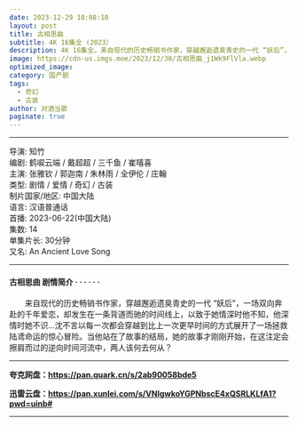 ```yaml
---
date: 2023-12-29 18:08:10
layout: post
title: 古相思曲
subtitle: 4K 16集全 (2023）
description: 4K 16集全。来自现代的历史畅销书作家，穿越邂逅遗臭青史的一代 “妖后”，一场双向奔赴的千年爱恋，却发生在一条背道而驰的时间线上，以致于她情深时他不知，他深情时她不识…沈不言以每一次都会穿越到比上一次更早时间的方式展开了一场拯救陆鸢命运的惊心冒险...
image: https://cdn-us.imgs.moe/2023/12/30/古相思曲_j1Wk9FlVla.webp
optimized_image: 
category: 国产剧
tags:
  - 奇幻
  - 古装
author: 对酒当歌
paginate: true
---
```


---

导演: 知竹  
编剧: 鹤唳云端 / 戴超超 / 三千鱼 / 崔嘻喜  
主演: 张雅钦 / 郭迦南 / 朱林雨 / 全伊伦 / 庄翰  
类型: 剧情 / 爱情 / 奇幻 / 古装  
制片国家/地区: 中国大陆  
语言: 汉语普通话  
首播: 2023-06-22(中国大陆)  
集数: 14  
单集片长: 30分钟  
又名: An Ancient Love Song  

---

#### 古相思曲 剧情简介 · · · · · ·

　　来自现代的历史畅销书作家，穿越邂逅遗臭青史的一代 “妖后”，一场双向奔赴的千年爱恋，却发生在一条背道而驰的时间线上，以致于她情深时他不知，他深情时她不识…沈不言以每一次都会穿越到比上一次更早时间的方式展开了一场拯救陆鸢命运的惊心冒险。当他站在了故事的结局，她的故事才刚刚开始，在这注定会擦肩而过的逆向时间河流中，两人该何去何从？

---

**夸克网盘：<https://pan.quark.cn/s/2ab90058bde5>**

**迅雷云盘：<https://pan.xunlei.com/s/VNlgwkoYGPNbscE4xQSRLKLfA1?pwd=uinb#>**

---
